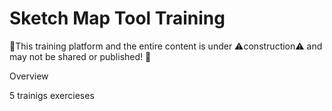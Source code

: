 # Sketch Map Tool Training
🚧This training platform and the entire content is under ⚠️construction⚠️ and may not be shared or published! 🚧

Overview

5 trainigs exercieses 